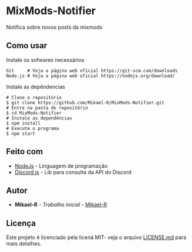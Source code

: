 # MixMods-Notifier
Notifica sobre novos posts da mixmods

## Como usar
Instale os sofwares necessários
```
Git     # Veja a página web oficial https://git-scm.com/downloads
Node.js # Veja a página web oficial https://nodejs.org/download/
```
Instale as depêndencias
```
# Clone o repositório
$ git clone https://github.com/Mikael-R/MixMods-Notifier.git
# Entre na pasta do repositório
$ cd MixMods-Notifier
# Instale as dependências
$ npm install
# Execute o programa
$ npm start
```

## Feito com
* [NodeJs](https://nodejs.org/) - Linguagem de programação
* [Discord.js](https://discord.js.org/#/) - Lib para consulta da API do Discord

## Autor
* **Mikael-R** - *Trabalho inicial* - [Mikael-R](https://github.com/Mikael-R)

## Licença
Este projeto é licenciado pela licenã MIT- veja o arquivo [LICENSE.md](LICENSE.md) para mais detalhes.
